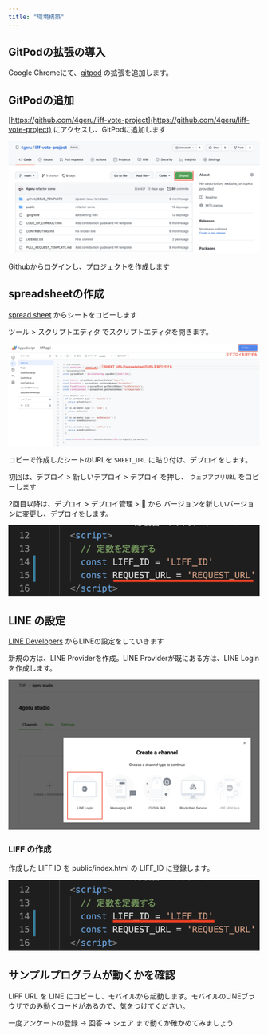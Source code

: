 ```yaml
---
title: "環境構築"
---
```


## GitPodの拡張の導入

Google Chromeにて、[gitpod]([https://chrome.google.com/webstore/detail/gitpod-always-ready-to-co/dodmmooeoklaejobgleioelladacbeki](https://chrome.google.com/webstore/detail/gitpod-always-ready-to-co/dodmmooeoklaejobgleioelladacbeki)) の拡張を追加します。

## GitPodの追加

[https://github.com/4geru/liff-vote-project](https://github.com/4geru/liff-vote-project) にアクセスし、GitPodに追加します

![](/images/books/liff-vote-project/03-setup/github-liff-vote-project.png)

Githubからログインし、プロジェクトを作成します

## spreadsheetの作成

[spread sheet]([https://docs.google.com/spreadsheets/u/1/d/1gkb9pAB6qb9KdwxelH0kMtZev1XwDJa9qQtav50FUXE/copy](https://docs.google.com/spreadsheets/u/1/d/1gkb9pAB6qb9KdwxelH0kMtZev1XwDJa9qQtav50FUXE/copy)) からシートをコピーします

ツール > スクリプトエディタ でスクリプトエディタを開きます。

![](/images/books/liff-vote-project/03-setup/spread-sheet-setup.png)

<!-- // TODO: 初回は認証の話がある -->

コピーで作成したシートのURLを `SHEET_URL` に貼り付け、デプロイをします。

初回は、デプロイ > 新しいデプロイ > デプロイ を押し、 `ウェブアプリURL` をコピーします

2回目以降は、デプロイ > デプロイ管理 > 📝 から バージョンを新しいバージョンに変更し、デプロイをします。

<!-- // TODO: 説明を入れる -->

![](/images/books/liff-vote-project/03-setup/set-variable-for-request-url.png)

## LINE の設定

[LINE Developers]([https://developers.line.biz/console/](https://developers.line.biz/console/)) からLINEの設定をしていきます

新規の方は、LINE Providerを作成。LINE Providerが既にある方は、LINE Loginを作成します。

![](/images/books/liff-vote-project/03-setup/create-liff-project.png)


### LIFF の作成

作成した LIFF ID を public/index.html の LIFF_ID に登録します。

![](/images/books/liff-vote-project/03-setup/set-variable-for-liff-id.png)

## サンプルプログラムが動くかを確認

LIFF URL を LINE にコピーし、モバイルから起動します。モバイルのLINEブラウザでのみ動くコードがあるので、気をつけてください。

一度アンケートの登録 → 回答 → シェア まで動くか確かめてみましょう
